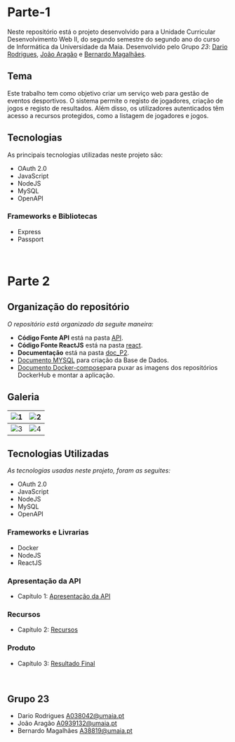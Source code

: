 # Parte-1

Neste repositório está o projeto desenvolvido para a Unidade Curricular Desenvolvimento Web II, do segundo semestre do segundo ano do curso de Informática da Universidade da Maia. Desenvolvido pelo Grupo _23_: [Dario Rodrigues](mailto:A038042@umaia.pt), [João Aragão](mailto:A0939132@umaia.pt) e [Bernardo Magalhães](mailto:A38819@umaia.pt).

## Tema

Este trabalho tem como objetivo criar um serviço web para gestão de eventos desportivos. O sistema permite o registo de jogadores, criação de jogos e registo de resultados. Além disso, os utilizadores autenticados têm acesso a recursos protegidos, como a listagem de jogadores e jogos.

## Tecnologias

As principais tecnologias utilizadas neste projeto são:
* OAuth 2.0
* JavaScript
* NodeJS
* MySQL
* OpenAPI

### Frameworks e Bibliotecas

* Express
* Passport

<br>

# Parte 2

## Organização do repositório 

_O repositório está organizado da seguite maneira:_
* **Código Fonte API** está na pasta [API](src/).
* **Código Fonte ReactJS** está na pasta [react](src/).
* **Documentação** está na pasta [doc_P2](src/).
* [Documento MYSQL](src/api/openapi.yaml) para criação da Base de Dados.
* [Documento Docker-compose](Queries_base_de_dados.sql)para puxar as imagens dos repositórios DockerHub e montar a aplicação.

## Galeria 

| ![1](doc_P2/1.png)           | ![2](doc_P2/2.png)  |
| ---------------------------- | ----------- |
| ![3](doc_P2/3.png)           | ![4](doc_P2/4.png)  |

## Tecnologias Utilizadas

_As tecnologias usadas neste projeto, foram as seguites:_
* OAuth 2.0
* JavaScript
* NodeJS
* MySQL
* OpenAPI

### Frameworks e Livrarias 

* Docker
* NodeJS
* ReactJS

### Apresentação da API
* Capítulo 1: [Apresentação da API](doc_P2/c1.md)
### Recursos
* Capítulo 2: [Recursos](doc_P2/c2.md)
### Produto
* Capítulo 3: [Resultado Final](doc_P2/c3.md)

<br>

## Grupo 23
* Dario Rodrigues [A038042@umaia.pt](mailto:A038042@umaia.pt)
* João Aragão [A0939132@umaia.pt](mailto:A0939132@umaia.pt)
* Bernardo Magalhães [A38819@umaia.pt](mailto:A38819@umaia.pt)